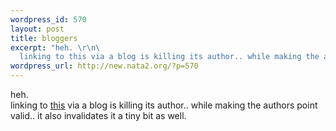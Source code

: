 ```yaml
--- 
wordpress_id: 570
layout: post
title: bloggers
excerpt: "heh. \r\n\
  linking to this via a blog is killing its author.. while making the authors point valid.. it also invalidates it a tiny bit as well. "
wordpress_url: http://new.nata2.org/?p=570
---
```

heh. <br/>
linking to <a href="http://www.internetisshit.org/">this</a> via a blog is killing its author.. while making the authors point valid.. it also invalidates it a tiny bit as well. 

